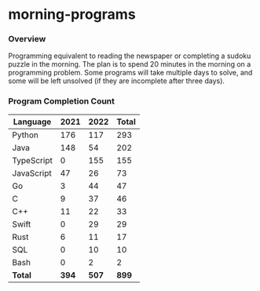 # morning-programs

### Overview

Programming equivalent to reading the newspaper or completing a sudoku puzzle in the morning.  The plan is to spend 20 
minutes in the morning on a programming problem.  Some programs will take multiple days to solve, and some will be left 
unsolved (if they are incomplete after three days).

### Program Completion Count

| Language     | 2021    | 2022    | Total   |
|--------------|---------|---------|---------|
| Python       | 176     | 117     | 293     |
| Java         | 148     | 54      | 202     |
| TypeScript   | 0       | 155     | 155     |
| JavaScript   | 47      | 26      | 73      |
| Go           | 3       | 44      | 47      |
| C            | 9       | 37      | 46      |
| C++          | 11      | 22      | 33      |
| Swift        | 0       | 29      | 29      |
| Rust         | 6       | 11      | 17      |
| SQL          | 0       | 10      | 10      |
| Bash         | 0       | 2       | 2       |
| **Total**    | **394** | **507** | **899** |
